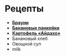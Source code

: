 # Рецепты

- [**Брауни**](brownie.md)
- [**Банановые панкейки**](banana_pancakes.md)
- [**Картофель «Айдахо»**](potatoes_idaho.md	)
- Банановый хлеб
- Овощной суп
- milk